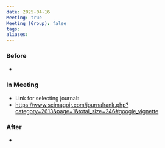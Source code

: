 ```yaml
---
date: 2025-04-16
Meeting: true
Meeting (Group): false
tags: 
aliases:
---
```


### Before
- 

### In Meeting
- Link for selecting journal:
- https://www.scimagojr.com/journalrank.php?category=2613&page=1&total_size=246#google_vignette

### After
- 